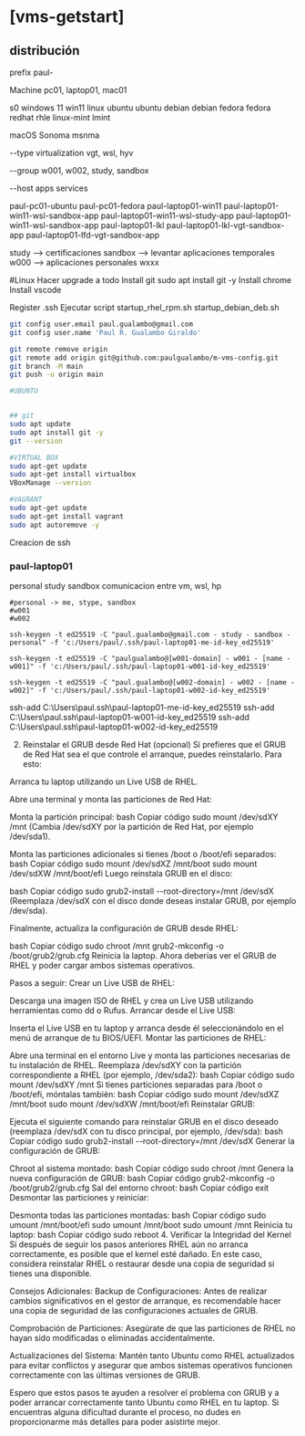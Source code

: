 # [vms-getstart]

## distribución

prefix
paul-

Machine
pc01, laptop01, mac01

s0
windows 11   win11
linux
    ubuntu   ubuntu
    debian   debian
    fedora   fedora
    redhat   rhle
    linux-mint  lmint

macOS
    Sonoma   msnma  

--type virtualization
vgt, wsl, hyv

--group
w001, w002, study, sandbox

--host
apps services 

paul-pc01-ubuntu
paul-pc01-fedora
paul-laptop01-win11
paul-laptop01-win11-wsl-sandbox-app
paul-laptop01-win11-wsl-study-app
paul-laptop01-win11-wsl-sandbox-app
paul-laptop01-lkl
paul-laptop01-lkl-vgt-sandbox-app
paul-laptop01-lfd-vgt-sandbox-app

study --> certificaciones
sandbox --> levantar aplicaciones temporales
w000 --> aplicaciones personales
wxxx

#Linux
Hacer upgrade a todo
Install git
sudo apt install git -y
Install chrome
Install vscode


Register .ssh
Ejecutar script
    startup_rhel_rpm.sh
    startup_debian_deb.sh

```sh
git config user.email paul.gualambo@gmail.com
git config user.name 'Paul R. Gualambo Giraldo'

git remote remove origin
git remote add origin git@github.com:paulgualambo/m-vms-config.git
git branch -M main
git push -u origin main

#UBUNTU


## git
sudo apt update
sudo apt install git -y
git --version

#VIRTUAL BOX
sudo apt-get update
sudo apt-get install virtualbox
VBoxManage --version

#VAGRANT
sudo apt-get update
sudo apt-get install vagrant
sudo apt autoremove -y

```

Creacion de ssh

### paul-laptop01
personal
study
sandbox
comunicacion entre vm, wsl, hp


```
#personal -> me, stype, sandbox
#w001
#w002

ssh-keygen -t ed25519 -C "paul.gualambo@gmail.com - study - sandbox - personal" -f 'c:/Users/paul/.ssh/paul-laptop01-me-id-key_ed25519'

ssh-keygen -t ed25519 -C "paulgualambo@[w001-domain] - w001 - [name - w001]" -f 'c:/Users/paul/.ssh/paul-laptop01-w001-id-key_ed25519'

ssh-keygen -t ed25519 -C "paul.gualambo@[w002-domain] - w002 - [name - w002]" -f 'c:/Users/paul/.ssh/paul-laptop01-w002-id-key_ed25519'

```

ssh-add C:\Users\paul\.ssh\paul-laptop01-me-id-key_ed25519
ssh-add C:\Users\paul\.ssh\paul-laptop01-w001-id-key_ed25519
ssh-add C:\Users\paul\.ssh\paul-laptop01-w002-id-key_ed25519



2. Reinstalar el GRUB desde Red Hat (opcional)
Si prefieres que el GRUB de Red Hat sea el que controle el arranque, puedes reinstalarlo. Para esto:

Arranca tu laptop utilizando un Live USB de RHEL.

Abre una terminal y monta las particiones de Red Hat:

Monta la partición principal:
bash
Copiar código
sudo mount /dev/sdXY /mnt
(Cambia /dev/sdXY por la partición de Red Hat, por ejemplo /dev/sda1).

Monta las particiones adicionales si tienes /boot o /boot/efi separados:
bash
Copiar código
sudo mount /dev/sdXZ /mnt/boot
sudo mount /dev/sdXW /mnt/boot/efi
Luego reinstala GRUB en el disco:

bash
Copiar código
sudo grub2-install --root-directory=/mnt /dev/sdX
(Reemplaza /dev/sdX con el disco donde deseas instalar GRUB, por ejemplo /dev/sda).

Finalmente, actualiza la configuración de GRUB desde RHEL:

bash
Copiar código
sudo chroot /mnt
grub2-mkconfig -o /boot/grub2/grub.cfg
Reinicia la laptop. Ahora deberías ver el GRUB de RHEL y poder cargar ambos sistemas operativos.




Pasos a seguir:
Crear un Live USB de RHEL:

Descarga una imagen ISO de RHEL y crea un Live USB utilizando herramientas como dd o Rufus.
Arrancar desde el Live USB:

Inserta el Live USB en tu laptop y arranca desde él seleccionándolo en el menú de arranque de tu BIOS/UEFI.
Montar las particiones de RHEL:

Abre una terminal en el entorno Live y monta las particiones necesarias de tu instalación de RHEL. Reemplaza /dev/sdXY con la partición correspondiente a RHEL (por ejemplo, /dev/sda2):
bash
Copiar código
sudo mount /dev/sdXY /mnt
Si tienes particiones separadas para /boot o /boot/efi, móntalas también:
bash
Copiar código
sudo mount /dev/sdXZ /mnt/boot
sudo mount /dev/sdXW /mnt/boot/efi
Reinstalar GRUB:

Ejecuta el siguiente comando para reinstalar GRUB en el disco deseado (reemplaza /dev/sdX con tu disco principal, por ejemplo, /dev/sda):
bash
Copiar código
sudo grub2-install --root-directory=/mnt /dev/sdX
Generar la configuración de GRUB:

Chroot al sistema montado:
bash
Copiar código
sudo chroot /mnt
Genera la nueva configuración de GRUB:
bash
Copiar código
grub2-mkconfig -o /boot/grub2/grub.cfg
Sal del entorno chroot:
bash
Copiar código
exit
Desmontar las particiones y reiniciar:

Desmonta todas las particiones montadas:
bash
Copiar código
sudo umount /mnt/boot/efi
sudo umount /mnt/boot
sudo umount /mnt
Reinicia tu laptop:
bash
Copiar código
sudo reboot
4. Verificar la Integridad del Kernel
Si después de seguir los pasos anteriores RHEL aún no arranca correctamente, es posible que el kernel esté dañado. En este caso, considera reinstalar RHEL o restaurar desde una copia de seguridad si tienes una disponible.

Consejos Adicionales:
Backup de Configuraciones: Antes de realizar cambios significativos en el gestor de arranque, es recomendable hacer una copia de seguridad de las configuraciones actuales de GRUB.

Comprobación de Particiones: Asegúrate de que las particiones de RHEL no hayan sido modificadas o eliminadas accidentalmente.

Actualizaciones del Sistema: Mantén tanto Ubuntu como RHEL actualizados para evitar conflictos y asegurar que ambos sistemas operativos funcionen correctamente con las últimas versiones de GRUB.

Espero que estos pasos te ayuden a resolver el problema con GRUB y a poder arrancar correctamente tanto Ubuntu como RHEL en tu laptop. Si encuentras alguna dificultad durante el proceso, no dudes en proporcionarme más detalles para poder asistirte mejor.
